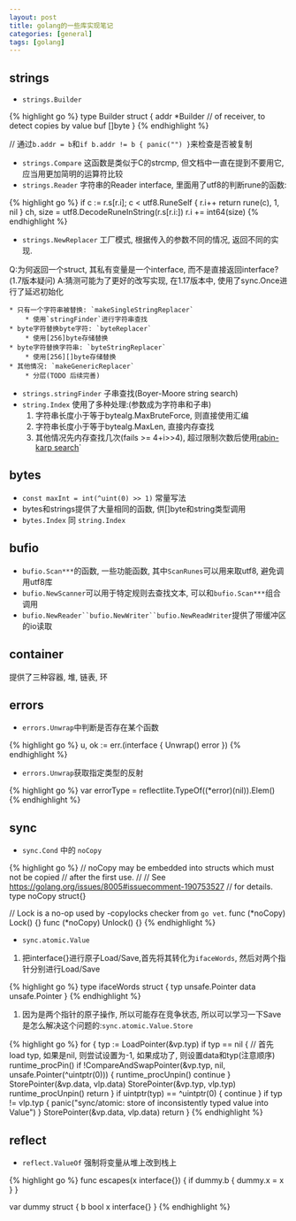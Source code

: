 ```yaml
---
layout: post
title: golang的一些库实现笔记
categories: [general]
tags: [golang]
---
```


## strings
* `strings.Builder`

{% highlight go %}
type Builder struct {
    addr *Builder // of receiver, to detect copies by value
    buf  []byte
}
{% endhighlight %}

// 通过`b.addr = b`和`if b.addr != b { panic("") }`来检查是否被复制 

* `strings.Compare` 这函数是类似于C的strcmp, 但文档中一直在提到不要用它, 应当用更加简明的运算符比较
* `strings.Reader` 字符串的Reader interface, 里面用了utf8的判断rune的函数:

{% highlight go %}
if c := r.s[r.i]; c < utf8.RuneSelf {
    r.i++
    return rune(c), 1, nil
}
ch, size = utf8.DecodeRuneInString(r.s[r.i:])
r.i += int64(size)
{% endhighlight %}

* `strings.NewReplacer` 工厂模式, 根据传入的参数不同的情况, 返回不同的实现.

Q:为何返回一个struct, 其私有变量是一个interface, 而不是直接返回interface?(1.7版本疑问)
A:猜测可能为了更好的改写实现, 在1.17版本中, 使用了sync.Once进行了延迟初始化

	* 只有一个字符串被替换: `makeSingleStringReplacer`
		* 使用`stringFinder`进行字符串查找
	* byte字符替换byte字符: `byteReplacer`
		* 使用[256]byte存储替换
	* byte字符替换字符串: `byteStringReplacer`
		* 使用[256][]byte存储替换
	* 其他情况: `makeGenericReplacer`
		* 分层(TODO 后续完善)
* `strings.stringFinder` 子串查找(Boyer-Moore string search)
* `string.Index` 使用了多种处理:(参数成为字符串和子串)
	1. 字符串长度小于等于bytealg.MaxBruteForce, 则直接使用汇编
	1. 字符串长度小于等于bytealg.MaxLen, 直接内存查找
	1. 其他情况先内存查找几次(fails >= 4+i>>4), 超过限制次数后使用[rabin-karp search](https://zh.wikipedia.org/wiki/%E6%8B%89%E5%AE%BE-%E5%8D%A1%E6%99%AE%E7%AE%97%E6%B3%95)`

## bytes
* `const maxInt = int(^uint(0) >> 1)` 常量写法
* bytes和strings提供了大量相同的函数, 供[]byte和string类型调用
* `bytes.Index` 同 `string.Index`

## bufio
* `bufio.Scan***`的函数, 一些功能函数, 其中`ScanRunes`可以用来取utf8, 避免调用utf8库
* `bufio.NewScanner`可以用于特定规则去查找文本, 可以和`bufio.Scan***`组合调用
* `bufio.NewReader``bufio.NewWriter``bufio.NewReadWriter`提供了带缓冲区的io读取

## container
提供了三种容器, 堆, 链表, 环

## errors
* `errors.Unwrap`中判断是否存在某个函数

{% highlight go %}
u, ok := err.(interface {
    Unwrap() error
})
{% endhighlight %}

* `errors.Unwrap`获取指定类型的反射

{% highlight go %}
var errorType = reflectlite.TypeOf((*error)(nil)).Elem()
{% endhighlight %}


## sync
* `sync.Cond` 中的 `noCopy`

{% highlight go %}
// noCopy may be embedded into structs which must not be copied
// after the first use.
//
// See https://golang.org/issues/8005#issuecomment-190753527
// for details.
type noCopy struct{}

// Lock is a no-op used by -copylocks checker from `go vet`.
func (*noCopy) Lock()   {}
func (*noCopy) Unlock() {}
{% endhighlight %}

* `sync.atomic.Value` 

1. 把interface{}进行原子Load/Save,首先将其转化为`ifaceWords`, 然后对两个指针分别进行Load/Save

{% highlight go %}
type ifaceWords struct {
    typ  unsafe.Pointer
    data unsafe.Pointer
}
{% endhighlight %}

1. 因为是两个指针的原子操作, 所以可能存在竞争状态, 所以可以学习一下Save是怎么解决这个问题的:`sync.atomic.Value.Store`

{% highlight go %}
for {
    typ := LoadPointer(&vp.typ)
    if typ == nil {
        // 首先load typ, 如果是nil, 则尝试设置为-1, 如果成功了, 则设置data和typ(注意顺序)
        runtime_procPin()
        if !CompareAndSwapPointer(&vp.typ, nil, unsafe.Pointer(^uintptr(0))) {
            runtime_procUnpin()
            continue
        }
        StorePointer(&vp.data, vlp.data)
        StorePointer(&vp.typ, vlp.typ)
        runtime_procUnpin()
        return
    }
    if uintptr(typ) == ^uintptr(0) {
        continue
    }
    if typ != vlp.typ {
        panic("sync/atomic: store of inconsistently typed value into Value")
    }
    StorePointer(&vp.data, vlp.data)
    return
}
{% endhighlight %}

## reflect
* `reflect.ValueOf` 强制将变量从堆上改到栈上

{% highlight go %}
func escapes(x interface{}) {
    if dummy.b {
        dummy.x = x
    }
}

var dummy struct {
    b bool
    x interface{}
}
{% endhighlight %}
